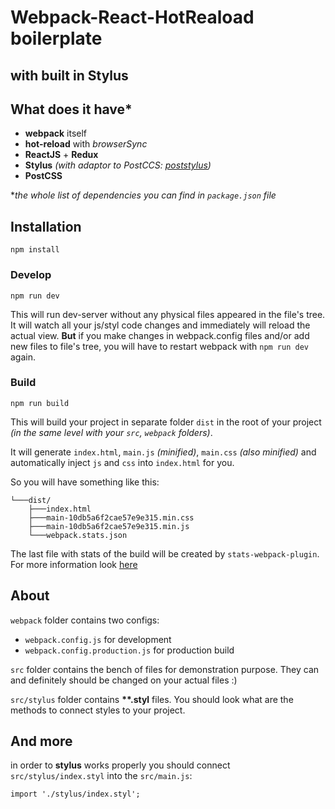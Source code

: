 # Webpack-React-HotReaload boilerplate
## with built in Stylus

## What does it have*

- __webpack__ itself
- __hot-reload__ with _browserSync_
- __ReactJS__ + __Redux__
- __Stylus__ _(with adaptor to PostCCS: [poststylus](https://github.com/seaneking/poststylus))_
- __PostCSS__

*_the whole list of dependencies you can find in `package.json` file_

## Installation
```
npm install
```

### Develop
```
npm run dev
```
This will run dev-server without any physical files appeared in the file's tree. It will watch all your js/styl code changes and immediately will reload the actual view.
__But__ if you make changes in webpack.config files and/or add new files to file's tree, you will have to restart webpack with `npm run dev` again.

### Build
```
npm run build
```
This will build your project in separate folder `dist` in the root of your project _(in the same level with your `src`, `webpack` folders)_.

It will generate `index.html`, `main.js` _(minified)_, `main.css` _(also minified)_ and automatically inject `js` and `css` into `index.html` for you.

So you will have something like this:
```
└───dist/
    ├───index.html
    ├───main-10db5a6f2cae57e9e315.min.css
    ├───main-10db5a6f2cae57e9e315.min.js
    └───webpack.stats.json
```
The last file with stats of the build will be created by `stats-webpack-plugin`. For more information look [here](https://www.npmjs.com/package/stats-webpack-plugin)

## About
`webpack` folder contains two configs:
- `webpack.config.js` for development
- `webpack.config.production.js` for production build

`src` folder contains the bench of files for demonstration purpose. They can and definitely should be changed on your actual files :)

`src/stylus` folder contains __**.styl__ files. You should look what are the methods to connect styles to your project.

## And more
in order to __stylus__ works properly you should connect `src/stylus/index.styl` into the `src/main.js`:
```
import './stylus/index.styl';
```

